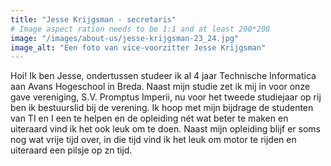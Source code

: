 ```yaml
---
title: "Jesse Krijgsman - secretaris"
# Image aspect ration needs to be 1:1 and at least 200*200
image: "/images/about-us/jesse-krijgsman-23_24.jpg"
image_alt: "Een foto van vice-voorzitter Jesse Krijgsman"
---
```

Hoi! Ik ben Jesse, ondertussen studeer ik al 4 jaar Technische Informatica aan Avans Hogeschool in Breda. Naast mijn studie zet ik mij in voor onze gave vereniging, S.V. Promptus Imperii, nu voor het tweede studiejaar op rij ben ik bestuurslid bij de verening. Ik hoop met mijn bijdrage de studenten van TI en I een te helpen en de opleiding nét wat beter te maken en uiteraard vind ik het ook leuk om te doen. Naast mijn opleiding blijf er soms nog wat vrije tijd over, in die tijd vind ik het leuk om motor te rijden en uiteraard een pilsje op zn tijd.